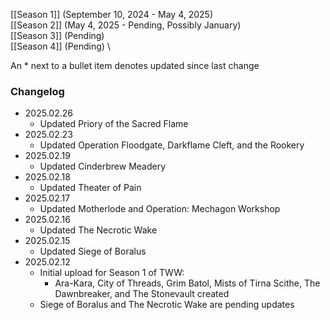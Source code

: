 [[Season 1]] (September 10, 2024 - May 4, 2025)
\
[[Season 2]] (May 4, 2025 - Pending, Possibly January)
\
[[Season 3]] (Pending)
\
[[Season 4]] (Pending)
\

An * next to a bullet item denotes updated since last change
### Changelog
- 2025.02.26
	- Updated Priory of the Sacred Flame
- 2025.02.23
	- Updated Operation Floodgate, Darkflame Cleft, and the Rookery
- 2025.02.19
	- Updated Cinderbrew Meadery
- 2025.02.18
	- Updated Theater of Pain
- 2025.02.17
	- Updated Motherlode and Operation: Mechagon Workshop
- 2025.02.16
	- Updated The Necrotic Wake
- 2025.02.15
	- Updated Siege of Boralus
- 2025.02.12
	- Initial upload for Season 1 of TWW:
		- Ara-Kara, City of Threads, Grim Batol, Mists of Tirna Scithe, The Dawnbreaker, and The Stonevault created
	- Siege of Boralus and The Necrotic Wake are pending updates